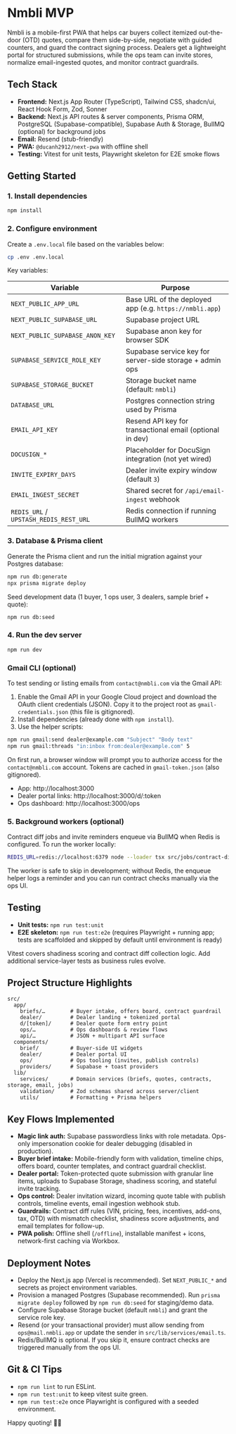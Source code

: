 # Nmbli MVP

Nmbli is a mobile-first PWA that helps car buyers collect itemized out-the-door (OTD) quotes, compare them side-by-side, negotiate with guided counters, and guard the contract signing process. Dealers get a lightweight portal for structured submissions, while the ops team can invite stores, normalize email-ingested quotes, and monitor contract guardrails.

## Tech Stack

- **Frontend:** Next.js App Router (TypeScript), Tailwind CSS, shadcn/ui, React Hook Form, Zod, Sonner
- **Backend:** Next.js API routes & server components, Prisma ORM, PostgreSQL (Supabase-compatible), Supabase Auth & Storage, BullMQ (optional) for background jobs
- **Email:** Resend (stub-friendly)
- **PWA:** `@ducanh2912/next-pwa` with offline shell
- **Testing:** Vitest for unit tests, Playwright skeleton for E2E smoke flows

## Getting Started

### 1. Install dependencies

```bash
npm install
```

### 2. Configure environment

Create a `.env.local` file based on the variables below:

```bash
cp .env .env.local
```

Key variables:

| Variable | Purpose |
| --- | --- |
| `NEXT_PUBLIC_APP_URL` | Base URL of the deployed app (e.g. `https://nmbli.app`) |
| `NEXT_PUBLIC_SUPABASE_URL` | Supabase project URL |
| `NEXT_PUBLIC_SUPABASE_ANON_KEY` | Supabase anon key for browser SDK |
| `SUPABASE_SERVICE_ROLE_KEY` | Supabase service key for server-side storage + admin ops |
| `SUPABASE_STORAGE_BUCKET` | Storage bucket name (default: `nmbli`) |
| `DATABASE_URL` | Postgres connection string used by Prisma |
| `EMAIL_API_KEY` | Resend API key for transactional email (optional in dev) |
| `DOCUSIGN_*` | Placeholder for DocuSign integration (not yet wired) |
| `INVITE_EXPIRY_DAYS` | Dealer invite expiry window (default `3`) |
| `EMAIL_INGEST_SECRET` | Shared secret for `/api/email-ingest` webhook |
| `REDIS_URL` / `UPSTASH_REDIS_REST_URL` | Redis connection if running BullMQ workers |

### 3. Database & Prisma client

Generate the Prisma client and run the initial migration against your Postgres database:

```bash
npm run db:generate
npx prisma migrate deploy
```

Seed development data (1 buyer, 1 ops user, 3 dealers, sample brief + quote):

```bash
npm run db:seed
```

### 4. Run the dev server

```bash
npm run dev
```

### Gmail CLI (optional)

To test sending or listing emails from `contact@nmbli.com` via the Gmail API:

1. Enable the Gmail API in your Google Cloud project and download the OAuth client credentials (JSON). Copy it to the project root as `gmail-credentials.json` (this file is gitignored).
2. Install dependencies (already done with `npm install`).
3. Use the helper scripts:

```bash
npm run gmail:send dealer@example.com "Subject" "Body text"
npm run gmail:threads "in:inbox from:dealer@example.com" 5
```

On first run, a browser window will prompt you to authorize access for the `contact@nmbli.com` account. Tokens are cached in `gmail-token.json` (also gitignored).

- App: http://localhost:3000
- Dealer portal links: http://localhost:3000/d/:token
- Ops dashboard: http://localhost:3000/ops

### 5. Background workers (optional)

Contract diff jobs and invite reminders enqueue via BullMQ when Redis is configured. To run the worker locally:

```bash
REDIS_URL=redis://localhost:6379 node --loader tsx src/jobs/contract-diff-worker.ts
```

The worker is safe to skip in development; without Redis, the enqueue helper logs a reminder and you can run contract checks manually via the ops UI.

## Testing

- **Unit tests:** `npm run test:unit`
- **E2E skeleton:** `npm run test:e2e` (requires Playwright + running app; tests are scaffolded and skipped by default until environment is ready)

Vitest covers shadiness scoring and contract diff collection logic. Add additional service-layer tests as business rules evolve.

## Project Structure Highlights

```
src/
  app/
    briefs/…        # Buyer intake, offers board, contract guardrail
    dealer/         # Dealer landing + tokenized portal
    d/[token]/      # Dealer quote form entry point
    ops/…           # Ops dashboards & review flows
    api/…           # JSON + multipart API surface
  components/
    brief/          # Buyer-side UI widgets
    dealer/         # Dealer portal UI
    ops/            # Ops tooling (invites, publish controls)
    providers/      # Supabase + toast providers
  lib/
    services/       # Domain services (briefs, quotes, contracts, storage, email, jobs)
    validation/     # Zod schemas shared across server/client
    utils/          # Formatting + Prisma helpers
```

## Key Flows Implemented

- **Magic link auth:** Supabase passwordless links with role metadata. Ops-only impersonation cookie for dealer debugging (disabled in production).
- **Buyer brief intake:** Mobile-friendly form with validation, timeline chips, offers board, counter templates, and contract guardrail checklist.
- **Dealer portal:** Token-protected quote submission with granular line items, uploads to Supabase Storage, shadiness scoring, and stateful invite tracking.
- **Ops control:** Dealer invitation wizard, incoming quote table with publish controls, timeline events, email ingestion webhook stub.
- **Guardrails:** Contract diff rules (VIN, pricing, fees, incentives, add-ons, tax, OTD) with mismatch checklist, shadiness score adjustments, and email templates for follow-up.
- **PWA polish:** Offline shell (`/offline`), installable manifest + icons, network-first caching via Workbox.

## Deployment Notes

- Deploy the Next.js app (Vercel is recommended). Set `NEXT_PUBLIC_*` and secrets as project environment variables.
- Provision a managed Postgres (Supabase recommended). Run `prisma migrate deploy` followed by `npm run db:seed` for staging/demo data.
- Configure Supabase Storage bucket (default `nmbli`) and grant the service role key.
- Resend (or your transactional provider) must allow sending from `ops@mail.nmbli.app` or update the sender in `src/lib/services/email.ts`.
- Redis/BullMQ is optional. If you skip it, ensure contract checks are triggered manually from the ops UI.

## Git & CI Tips

- `npm run lint` to run ESLint.
- `npm run test:unit` to keep vitest suite green.
- `npm run test:e2e` once Playwright is configured with a seeded environment.

Happy quoting! 🚗💨
